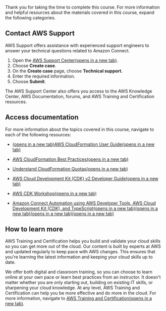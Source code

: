 Thank you for taking the time to complete this course. For more information and helpful resources about the materials covered in this course, expand the following categories.

## Contact AWS Support

AWS Support offers assistance with experienced support engineers to answer your technical questions related to Amazon Connect.

1. Open the [AWS Support Center(opens in a new tab)](https://console.aws.amazon.com/support/home).
2. Choose **Create case**.
3. On the **Create case** page, choose **Technical support**.
4. Enter the required information.
5. Choose **Submit**.

The AWS Support Center also offers you access to the AWS Knowledge Center, AWS Documentation, forums, and AWS Training and Certification resources.

## Access documentation

For more information about the topics covered in this course, navigate to each of the following resources:

- [(opens in a new tab)](https://docs.aws.amazon.com/connect/latest/adminguide/ccp-networking.html)[AWS CloudFormation User Guide(opens in a new tab)](https://docs.aws.amazon.com/AWSCloudFormation/latest/UserGuide/Welcome.html)  
    
- [AWS CloudFormation Best Practices(opens in a new tab)](https://docs.aws.amazon.com/AWSCloudFormation/latest/UserGuide/best-practices.html)
- [Understand CloudFormation Quotas(opens in a new tab)](https://docs.aws.amazon.com/AWSCloudFormation/latest/UserGuide/cloudformation-limits.html)
- [AWS Cloud Development Kit (CDK) v2 Developer Guide(opens in a new tab)](https://docs.aws.amazon.com/cdk/v2/guide/home.html)
- [AWS CDK Workshop(opens in a new tab)](https://cdkworkshop.com/)
- [Amazon Connect Automation using AWS Developer Tools, AWS Cloud Development Kit (CDK), and TypeScript(opens in a new tab)](https://github.com/aws-samples/amazon-connect-cicd-workshop)[(opens in a new tab)](https://docs.aws.amazon.com/connect/latest/adminguide/using-ccp-vdi.html)[(opens in a new tab)](https://docs.aws.amazon.com/connect/latest/adminguide/ag-overview-numbers.html)[(opens in a new tab)](https://docs.aws.amazon.com/connect/latest/adminguide/what-is-amazon-connect.html)

## How to learn more

AWS Training and Certification helps you build and validate your cloud skills so you can get more out of the cloud. Our content is built by experts at AWS and updated regularly to keep pace with AWS changes. This ensures that you're learning the latest information and keeping your cloud skills up to date.  
  
We offer both digital and classroom training, so you can choose to learn online at your own pace or learn best practices from an instructor. It doesn't matter whether you are only starting out, building on existing IT skills, or sharpening your cloud knowledge. At any level, AWS Training and Certification can help you be more effective and do more in the cloud. For more information, navigate to [AWS Training and Certification(opens in a new tab)](https://aws.amazon.com/training/).